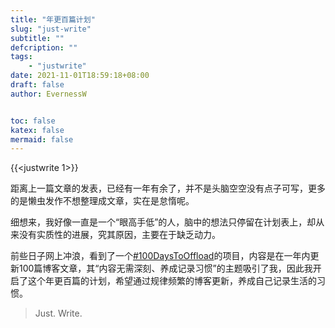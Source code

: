 ```yaml
---
title: "年更百篇计划"
slug: "just-write"
subtitle: ""
defcription: ""
tags:
    - "justwrite"
date: 2021-11-01T18:59:18+08:00
draft: false
author: EvernessW


toc: false
katex: false
mermaid: false
---
```


{{<justwrite 1>}}

距离上一篇文章的发表，已经有一年有余了，并不是头脑空空没有点子可写，更多的是懒虫发作不想整理成文章，实在是怠惰呢。

细想来，我好像一直是一个“眼高手低”的人，脑中的想法只停留在计划表上，却从来没有实质性的进展，究其原因，主要在于缺乏动力。

前些日子网上冲浪，看到了一个[#100DaysToOffload](https://100daystooffload.com/)的项目，内容是在一年内更新100篇博客文章，其“内容无需深刻、养成记录习惯”的主题吸引了我，因此我开启了这个年更百篇的计划，希望通过规律频繁的博客更新，养成自己记录生活的习惯。

> Just. Write.